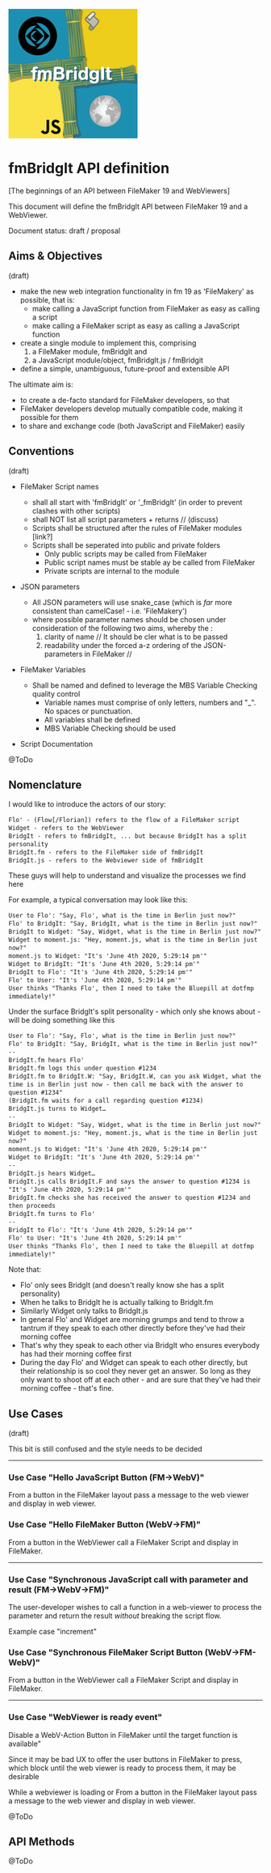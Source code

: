 [![fmBridgIt logo][fmBridgIt logo]][fmBridgIt repo]

# fmBridgIt API definition
[The beginnings of an API between FileMaker 19 and WebViewers]

This document will define the fmBridgIt API between FileMaker 19 and a WebViewer.

Document status: draft / proposal

## Aims & Objectives

(draft)

- make the new web integration functionality in fm 19 as 'FileMakery' as possible, that is:
  - make calling a JavaScript function from FileMaker as easy as calling a script
  - make calling a FileMaker script as easy as calling a JavaScript function
- create a single module to implement this, comprising 
  1. a FileMaker module, fmBridgIt and
  2. a JavaScript module/object, fmBridgIt.js / fmBridgit
- define a simple, unambiguous, future-proof and extensible API

The ultimate aim is:
- to create a de-facto standard for FileMaker developers, so that
- FileMaker developers develop mutually compatible code, making it possible for them
- to share and exchange code (both JavaScript and FileMaker) easily

## Conventions

(draft)

- FileMaker Script names 
  - shall all start with 'fmBridgIt' or '_fmBridgIt' (in order to prevent clashes with other scripts)
  - shall NOT list all script parameters + returns // (discuss)
  - Scripts shall be structured after the rules of FileMaker modules [link?]
  - Scripts shall be seperated into public and private folders
    - Only public scripts may be called from FileMaker
    - Public script names must be stable ay be called from FileMaker
    - Private scripts are internal to the module
- JSON parameters
  - All JSON parameters will use snake_case (which is *far* more consistent than camelCase! - i.e. 'FileMakery')
  - where possible parameter names should be chosen under consideration of the following two aims, whereby the :
    1. clarity of name // It should be cler what is to be passed
    2. readability under the forced a-z ordering of the JSON-parameters in FileMaker // 

- FileMaker Variables
  - Shall be named and defined to leverage the MBS Variable Checking quality control
    - Variable names must comprise of only letters, numbers and "_". No spaces or punctuation.
    - All variables shall be defined
    - MBS Variable Checking should be used

- Script Documentation

@ToDo

## Nomenclature

I would like to introduce the actors of our story:

    Flo' - (Flow[/Florian]) refers to the flow of a FileMaker script
    Widget - refers to the WebViewer
    BridgIt - refers to fmBridgIt, ... but because BridgIt has a split personality
    BridgIt.fm - refers to the FileMaker side of fmBridgIt
    BridgIt.js - refers to the Webviewer side of fmBridgIt

These guys will help to understand and visualize the processes we find  here

For example, a typical conversation may look like this:

    User to Flo': "Say, Flo', what is the time in Berlin just now?"
    Flo' to BridgIt: "Say, BridgIt, what is the time in Berlin just now?"
    BridgIt to Widget: "Say, Widget, what is the time in Berlin just now?"
    Widget to moment.js: "Hey, moment.js, what is the time in Berlin just now?"
    moment.js to Widget: "It's 'June 4th 2020, 5:29:14 pm'"
    Widget to BridgIt: "It's 'June 4th 2020, 5:29:14 pm'"
    BridgIt to Flo': "It's 'June 4th 2020, 5:29:14 pm'"
    Flo' to User: "It's 'June 4th 2020, 5:29:14 pm'"
    User thinks "Thanks Flo', then I need to take the Bluepill at dotfmp immediately!"

Under the surface BridgIt's split personality - which only she knows about - will be doing something like this

    User to Flo': "Say, Flo', what is the time in Berlin just now?"
    Flo' to BridgIt: "Say, BridgIt, what is the time in Berlin just now?"
    --
    BridgIt.fm hears Flo'
    BridgIt.fm logs this under question #1234
    BridgIt.fm to BridgIt.W: "Say, BridgIt.W, can you ask Widget, what the time is in Berlin just now - then call me back with the answer to question #1234"
    (BridgIt.fm waits for a call regarding question #1234)
    BridgIt.js turns to Widget…
    --
    BridgIt to Widget: "Say, Widget, what is the time in Berlin just now?"
    Widget to moment.js: "Hey, moment.js, what is the time in Berlin just now?"
    moment.js to Widget: "It's 'June 4th 2020, 5:29:14 pm'"
    Widget to BridgIt: "It's 'June 4th 2020, 5:29:14 pm'"
    --
    BridgIt.js hears Widget…
    BridgIt.js calls BridgIt.F and says the answer to question #1234 is "It's 'June 4th 2020, 5:29:14 pm'"
    BridgIt.fm checks she has received the answer to question #1234 and then proceeds
    BridgIt.fm turns to Flo'
    --
    BridgIt to Flo': "It's 'June 4th 2020, 5:29:14 pm'"
    Flo' to User: "It's 'June 4th 2020, 5:29:14 pm'"
    User thinks "Thanks Flo', then I need to take the Bluepill at dotfmp immediately!"

Note that:
- Flo' only sees BridgIt (and doesn't really know she has a split personality)
- When he talks to BridgIt he is actually talking to BridgIt.fm
- Similarly Widget only talks to BridgIt.js
- In general Flo' and Widget are morning grumps and tend to throw a tantrum if they speak to each other directly before they've had their morning coffee
- That's why they speak to each other via BridgIt who ensures everybody has had their morning coffee first
- During the day Flo' and Widget can speak to each other directly, but their relationship is so cool they never get an answer. So long as they only want to shoot off at each other - and are sure that they've had their morning coffee - that's fine.


## Use Cases

(draft)

This bit is still confused and the style needs to be decided

---

### Use Case "Hello JavaScript Button (FM->WebV)"

From a button in the FileMaker layout pass a message to the web viewer and display in web viewer.

### Use Case "Hello FileMaker Button (WebV->FM)"

From a button in the WebViewer call a FileMaker Script and display in FileMaker.

---

### Use Case "Synchronous JavaScript call with parameter and result (FM->WebV->FM)"

The user-developer wishes to call a function in a web-viewer to process the parameter and return the result *without* breaking the script flow.

Example case "increment"


### Use Case "Synchronous FileMaker Script Button (WebV->FM-WebV)"

From a button in the WebViewer call a FileMaker Script and display in FileMaker.

---

### Use Case "WebViewer is ready event"

Disable a WebV-Action Button in FileMaker until the target function is available"

Since it may be bad UX to offer the user buttons in FileMaker to press, which block until the web viewer is ready to process them, it may be desirable 

While a webviewer is loading or 
From a button in the FileMaker layout pass a message to the web viewer and display in web viewer.




@ToDo

## API Methods

@ToDo


[fmBridgIt repo]:https://github.com/mrwatson-de/fmBridgIt
[fmBridgIt logo]:fmBridgIt_logo.png
